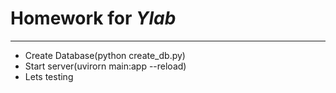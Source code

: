 # Homework for ***Ylab***
_______
+ Create Database(python create_db.py)
+ Start server(uvirorn main:app --reload)
+ Lets testing
